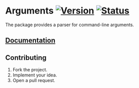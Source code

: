 # Arguments [![Version][version-img]][version-url] [![Status][status-img]][status-url]

The package provides a parser for command-line arguments.

## [Documentation][doc]

## Contributing

1. Fork the project.
2. Implement your idea.
3. Open a pull request.

[version-img]: https://img.shields.io/crates/v/arguments.svg
[version-url]: https://crates.io/crates/arguments
[status-img]: https://travis-ci.org/stainless-steel/arguments.svg?branch=master
[status-url]: https://travis-ci.org/stainless-steel/arguments
[doc]: https://stainless-steel.github.io/arguments
